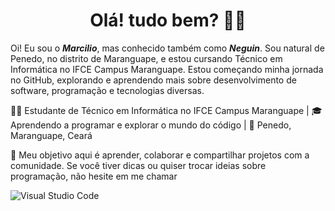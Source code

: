<h1 align="center"> Olá! tudo bem? 👋🏻</h1>

Oi! Eu sou o _**Marcilio**_, mas conhecido também como _**Neguin**_. Sou natural de Penedo, no distrito de Maranguape, e estou cursando Técnico em Informática no IFCE Campus Maranguape. Estou começando minha jornada no GitHub, explorando e aprendendo mais sobre desenvolvimento de software, programação e tecnologias diversas.

👨‍💻 Estudante de Técnico em Informática no IFCE Campus Maranguape | 🎓 Aprendendo a programar e explorar o mundo do código | 📍 Penedo, Maranguape, Ceará

🚀 Meu objetivo aqui é aprender, colaborar e compartilhar projetos com a comunidade. Se você tiver dicas ou quiser trocar ideias sobre programação, não hesite em me chamar


![Visual Studio Code](https://img.shields.io/badge/Visual_Studio_Code-0078D4?style=for-the-badge&logo=visual%20studio%20code&logoColor=white)
